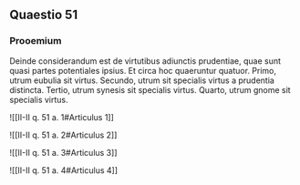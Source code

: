 ## Quaestio 51

### Prooemium

Deinde considerandum est de virtutibus adiunctis prudentiae, quae sunt quasi partes potentiales ipsius. Et circa hoc quaeruntur quatuor. Primo, utrum eubulia sit virtus. Secundo, utrum sit specialis virtus a prudentia distincta. Tertio, utrum synesis sit specialis virtus. Quarto, utrum gnome sit specialis virtus.

![[II-II q. 51 a. 1#Articulus 1]]

![[II-II q. 51 a. 2#Articulus 2]]

![[II-II q. 51 a. 3#Articulus 3]]

![[II-II q. 51 a. 4#Articulus 4]]

